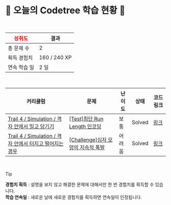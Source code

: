 # 🌲 오늘의 Codetree 학습 현황 🌲

<br />

| <span style="color:red;display:block;text-align:center;"> **성취도**</span> | 결과 |
|---|---|
| 총 문제 수 | 2 |
| 획득 경험치 | 160 / 240 XP |
| 연속 학습 일 | 2 일 |

<br />

|커리큘럼|문제|난이도|상태|코드 링크|
|---|---|---|---|---|
|[Trail 4 / Simulation / 격자 안에서 밀고 당기기](https://www.codetree.ai/trail-info/intermediate-low/)|[[Test]최단 Run Length 인코딩](https://www.codetree.ai/trails/complete/curated-cards/test-shortest-run-length-encoding/)|보통|Solved|[링크](https://github.com/HoBooom/codetree-TILs/blob/main/250625/%EC%B5%9C%EB%8B%A8%20Run%20Length%20%EC%9D%B8%EC%BD%94%EB%94%A9/shortest-run-length-encoding.py)|
|[Trail 4 / Simulation / 격자 안에서 터지고 떨어지는 경우](https://www.codetree.ai/trail-info/intermediate-low/)|[[Challenge]십자 모양의 지속적 폭발](https://www.codetree.ai/trails/complete/curated-cards/challenge-cross-shape-continuous-bomb/)|어려움|Solved|[링크](https://github.com/HoBooom/codetree-TILs/blob/main/250625/%EC%8B%AD%EC%9E%90%20%EB%AA%A8%EC%96%91%EC%9D%98%20%EC%A7%80%EC%86%8D%EC%A0%81%20%ED%8F%AD%EB%B0%9C/cross-shape-continuous-bomb.py)|


<br />

> [!TIP]
> **경험치 획득** : 설명을 보지 않고 해결한 문제에 대해서만 한 번 경험치를 획득할 수 있습니다.  
> **학습 연속일** : 새로운 날에 새로운 경험치를 획득하면 연속일이 인정됩니다.

